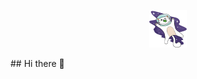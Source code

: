 
<!--![gato burro voando no espaço de capacete gif](/kity_space.gif) !-->
<p align="center">
 <img src="/kity_space.gif" alt="gato%20burro%20no%20espaço" width="60px" height="60px" position="relative"/>
</p>
## Hi there 👋

</div>

<!--
**ddr669/ddr669** is a ✨ _special_ ✨ repository because its `README.md` (this file) appears on your GitHub profile.

Here are some ideas to get you started:

- 🔭 I’m currently working on ...
- 🌱 I’m currently learning ...
- 👯 I’m looking to collaborate on ...
- 🤔 I’m looking for help with ...
- 💬 Ask me about ...
- 📫 How to reach me: ...
- 😄 Pronouns: ...
- ⚡ Fun fact: ...
-->

